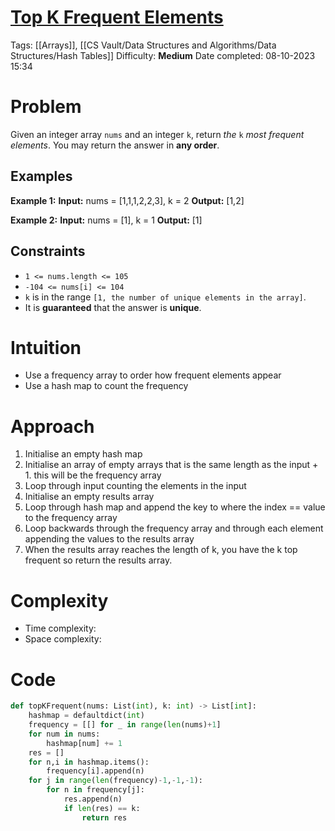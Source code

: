 # [Top K Frequent Elements](https://leetcode.com/problems/top-k-frequent-elements/)
Tags: [[Arrays]], [[CS Vault/Data Structures and Algorithms/Data Structures/Hash Tables]]
Difficulty: **Medium**
Date completed: 08-10-2023 15:34
# Problem
Given an integer array `nums` and an integer `k`, return _the_ `k` _most frequent elements_. You may return the answer in **any order**.
## Examples
**Example 1:**
**Input:** nums = [1,1,1,2,2,3], k = 2
**Output:** [1,2]

**Example 2:**
**Input:** nums = [1], k = 1
**Output:** [1]
## Constraints
- `1 <= nums.length <= 105`
- `-104 <= nums[i] <= 104`
- `k` is in the range `[1, the number of unique elements in the array]`.
- It is **guaranteed** that the answer is **unique**.
# Intuition
- Use a frequency array to order how frequent elements appear
- Use a hash map to count the frequency
# Approach
1. Initialise an empty hash map
2. Initialise an array of empty arrays that is the same length as the input + 1. this will be the frequency array
3. Loop through input counting the elements in the input
4. Initialise an empty results array
5. Loop through hash map and append the key to where the index == value to the frequency array
6. Loop backwards through the frequency array and through each element appending the values to the results array
7. When the results array reaches the length of k, you have the k top frequent so return the results array.
# Complexity
- Time complexity:
- Space complexity:
# Code

```Python
def topKFrequent(nums: List(int), k: int) -> List[int]:
	hashmap = defaultdict(int)
	frequency = [[] for _ in range(len(nums)+1]
	for num in nums:
		hashmap[num] += 1
	res = []
	for n,i in hashmap.items():
		frequency[i].append(n)
	for j in range(len(frequency)-1,-1,-1):
		for n in frequency[j]:
			res.append(n)
			if len(res) == k:
				return res
```